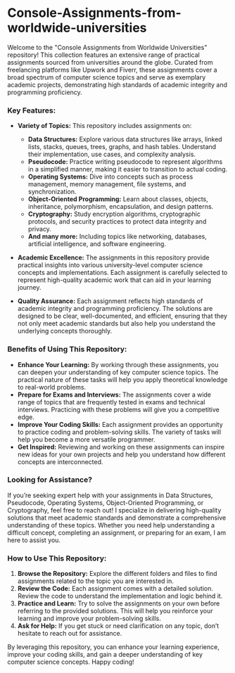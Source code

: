 # Console-Assignments-from-worldwide-universities
Welcome to the "Console Assignments from Worldwide Universities" repository! This collection features an extensive range of practical assignments sourced from universities around the globe. Curated from freelancing platforms like Upwork and Fiverr, these assignments cover a broad spectrum of computer science topics and serve as exemplary academic projects, demonstrating high standards of academic integrity and programming proficiency.

### Key Features:
- **Variety of Topics:** This repository includes assignments on:
  - **Data Structures:**
    Explore various data structures like arrays, linked lists, stacks, queues, trees, graphs, and hash tables. Understand their implementation, use cases, and complexity analysis.
  - **Pseudocode:**
    Practice writing pseudocode to represent algorithms in a simplified manner, making it easier to transition to actual coding.
  - **Operating Systems:**
    Dive into concepts such as process management, memory management, file systems, and synchronization.
  - **Object-Oriented Programming:**
    Learn about classes, objects, inheritance, polymorphism, encapsulation, and design patterns.
  - **Cryptography:**
    Study encryption algorithms, cryptographic protocols, and security practices to protect data integrity and privacy.
  - **And many more:** Including topics like networking, databases, artificial intelligence, and software engineering.
  
- **Academic Excellence:** The assignments in this repository provide practical insights into various university-level computer science concepts and implementations. Each assignment is carefully selected to represent high-quality academic work that can aid in your learning journey.
  
- **Quality Assurance:** Each assignment reflects high standards of academic integrity and programming proficiency. The solutions are designed to be clear, well-documented, and efficient, ensuring that they not only meet academic standards but also help you understand the underlying concepts thoroughly.

### Benefits of Using This Repository:
- **Enhance Your Learning:** By working through these assignments, you can deepen your understanding of key computer science topics. The practical nature of these tasks will help you apply theoretical knowledge to real-world problems.
- **Prepare for Exams and Interviews:** The assignments cover a wide range of topics that are frequently tested in exams and technical interviews. Practicing with these problems will give you a competitive edge.
- **Improve Your Coding Skills:** Each assignment provides an opportunity to practice coding and problem-solving skills. The variety of tasks will help you become a more versatile programmer.
- **Get Inspired:** Reviewing and working on these assignments can inspire new ideas for your own projects and help you understand how different concepts are interconnected.

### Looking for Assistance?
If you’re seeking expert help with your assignments in Data Structures, Pseudocode, Operating Systems, Object-Oriented Programming, or Cryptography, feel free to reach out! I specialize in delivering high-quality solutions that meet academic standards and demonstrate a comprehensive understanding of these topics. Whether you need help understanding a difficult concept, completing an assignment, or preparing for an exam, I am here to assist you.

### How to Use This Repository:
1. **Browse the Repository:** Explore the different folders and files to find assignments related to the topic you are interested in.
2. **Review the Code:** Each assignment comes with a detailed solution. Review the code to understand the implementation and logic behind it.
3. **Practice and Learn:** Try to solve the assignments on your own before referring to the provided solutions. This will help you reinforce your learning and improve your problem-solving skills.
4. **Ask for Help:** If you get stuck or need clarification on any topic, don’t hesitate to reach out for assistance.

By leveraging this repository, you can enhance your learning experience, improve your coding skills, and gain a deeper understanding of key computer science concepts. Happy coding!
